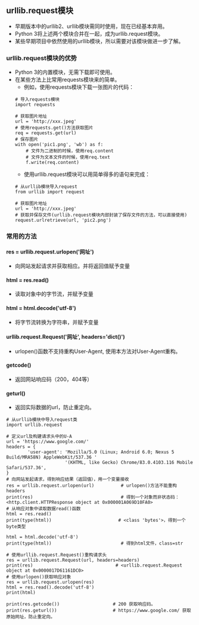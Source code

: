 ## urllib.request模块
- 早期版本中的urllib2、urllib模块需同时使用，现在已经基本弃用。
- Python 3将上述两个模块合并在一起，成为urllib.request模块。
- 某些早期项目中依然使用的urllib模块，所以需要对该模块做进一步了解。

### urllib.request模块的优势
- Python 3的内置模块，无需下载即可使用。
- 在某些方法上比常用requests模块来的简单。
  - 例如，使用requests模块下载一张图片的代码：
  ```
  # 导入requests模块
  import requests
  
  # 获取图片地址
  url = 'http://xxx.jpeg'
  # 使用requests.get()方法获取图片
  req = requests.get(url)
  # 保存图片
  with open('pic1.png', 'wb') as f:
      # 文件为二进制的时候，使用req.content
      # 文件为文本文件的时候，使用req.text
      f.write(req.content)    
  ```
  - 使用urllib.request模块可以用简单得多的语句来完成：
  ```
  # 从urllib模块导入request
  from urllib import request

  # 获取图片地址
  url = 'http://xxx.jpeg'
  # 获取并保存文件(urllib.request模块内部封装了保存文件的方法，可以直接使用)
  request.urlretrieve(url, 'pic2.png')
  ```
  
  
### 常用的方法
#### res = urllib.request.urlopen('网址')
- 向网站发起请求并获取相应。并将返回值赋予变量
#### html = res.read()
- 读取对象中的字节流，并赋予变量
#### html = html.decode('utf-8')
- 将字节流转换为字符串，并赋予变量
#### urllib.request.Request('网址', headers='dict()')
- urlopen()函数不支持重构User-Agent, 使用本方法对User-Agent重构。
#### getcode()
- 返回网站响应码（200，404等）
#### geturl()
- 返回实际数据的url，防止重定向。

```
# 从urllib模块中导入request类
import urllib.request

# 定义url及构建请求头中的U-A
url = 'https://www.google.com/'
headers = {
        'user-agent': 'Mozilla/5.0 (Linux; Android 6.0; Nexus 5 Build/MRA58N) AppleWebKit/537.36 '
                      '(KHTML, like Gecko) Chrome/83.0.4103.116 Mobile Safari/537.36',
}
# 向网站发起请求，得到响应结果（返回值），用一个变量接收
res = urllib.request.urlopen(url)          # urlopen()方法不能重构headers
print(res)                                 # 得到一个对象而非状态码：<http.client.HTTPResponse object at 0x000001A069D10FA0>
# 从响应对象中读取数据read()函数
html = res.read()
print(type(html))                         # <class 'bytes'>，得到一个byte类型

html = html.decode('utf-8')
print(type(html))                          # 得到html文件，class=str

# 使用urllib.request.Request()重构请求头
res = urllib.request.Request(url, headers=headers)
print(res)                               # <urllib.request.Request object at 0x0000017D61161DC0>
# 使用urlopen()获取响应对象
res = urllib.request.urlopen(res)
html = res.read().decode('utf-8')
print(html)

print(res.getcode())                    # 200 获取响应码。
print(res.geturl())                     # https://www.google.com/ 获取原始网址，防止重定向。
```

